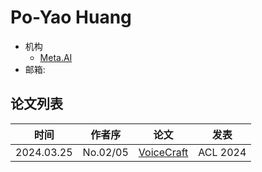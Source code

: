 # Po-Yao Huang

- 机构
  - [Meta.AI](../Institutions/USA-Meta.AI.md)
- 邮箱:

## 论文列表

| 时间 | 作者序 | 论文 | 发表 |
|:-:|:-:|---|---|
| 2024.03.25 | No.02/05 | [VoiceCraft](../Models/Speech_LLM/2024.03.25_VoiceCraft.md) | ACL 2024 |